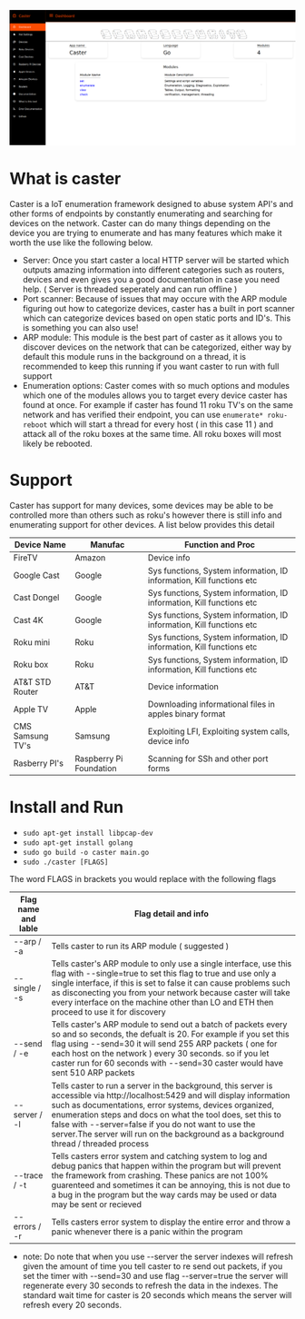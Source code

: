<p align="center">
  <img src="Caster.png">
</p>

# What is caster 

Caster is a IoT enumeration framework designed to abuse system API's and other forms of endpoints by constantly enumerating and searching for devices on the network. Caster can do many things depending on the device you are trying to enumerate and has many features which make it worth the use like the following below.

* Server: Once you start caster a local HTTP server will be started which outputs amazing information into different categories such as routers, devices and even gives you a good documentation in case you need help. ( Server is threaded seperately and can run offline )
* Port scanner: Because of issues that may occure with the ARP module figuring out how to categorize devices, caster has a built in port scanner which can categorize devices based on open static ports and ID's. This is something you can also use!
* ARP module: This module is the best part of caster as it allows you to discover devices on the network that can be categorized, either way by default this module runs in the background on a thread, it is recommended to keep this running if you want caster to run with full support
* Enumeration options: Caster comes with so much options and modules which one of the modules allows you to target every device caster has found at once. For example if caster has found 11 roku TV's on the same network and has verified their endpoint, you can use `enumerate* roku-reboot` which will start a thread for every host ( in this case 11 ) and attack all of the roku boxes at the same time. All roku boxes will most likely be rebooted.  

# Support 

Caster has support for many devices, some devices may be able to be controlled more than others such as roku's however there is still info and enumerating support for other devices. A list below provides this detail

| Device Name | Manufac | Function and Proc | 
| ----------- | ------- | ----------------- |
| FireTV      | Amazon  |  Device info      |
| Google Cast | Google  | Sys functions, System information, ID information, Kill functions etc |
| Cast Dongel | Google  | Sys functions, System information, ID information, Kill functions etc |
| Cast 4K     | Google  | Sys functions, System information, ID information, Kill functions etc |
| Roku mini   | Roku    | Sys functions, System information, ID information, Kill functions etc |
| Roku box    | Roku    | Sys functions, System information, ID information, Kill functions etc |
| AT&T STD Router | AT&T |  Device information |
| Apple TV    | Apple   |  Downloading informational files in apples binary format |
| CMS Samsung TV's | Samsung | Exploiting LFI, Exploiting system calls, device info |
| Rasberry PI's | Raspberry Pi Foundation | Scanning for SSh and other port forms |

# Install and Run 

* `sudo apt-get install libpcap-dev`
* `sudo apt-get install golang`
* `sudo go build -o caster main.go`
* `sudo ./caster [FLAGS]`

The word FLAGS in brackets you would replace with the following flags 

|Flag name and lable| Flag detail and info |
| ----------------- | -------------------- |
| --arp / -a        | Tells caster to run its ARP module ( suggested ) |
| --single / -s     | Tells caster's ARP module to only use a single interface, use this flag with --single=true to set this flag to true and use only a single interface, if this is set to false it can cause problems such as disconecting you from your network because caster will take every interface on the machine other than LO and ETH then proceed to use it for discovery |
| --send / -e | Tells caster's ARP module to send out a batch of packets every so and so seconds, the defualt is 20. For example if you set this flag using --send=30 it will send 255 ARP packets ( one for each host on the network ) every 30 seconds. so if you let caster run for 60 seconds with --send=30 caster would have sent 510 ARP packets |
| --server / -l | Tells caster to run a server in the background, this server is accessible via http://localhost:5429 and will display information such as documentations, error systems, devices organized, enumeration steps and docs on what the tool does, set this to false with --server=false if you do not want to use the server.The server will run on the background as a background thread / threaded process |
| --trace / -t | Tells casters error system and catching system to log and debug panics that happen within the program but will prevent the framework from crashing. These panics are not 100% guarenteed and sometimes it can be annoying, this is not due to a bug in the program but the way cards may be used or data may be sent or recieved |
| --errors / -r | Tells casters error system to display the entire error and throw a panic whenever there is a panic within the program |

* note: Do note that when you use --server the server indexes will refresh given the amount of time you tell caster to re send out packets, if you set the timer with --send=30 and use flag --server=true the server will regenerate every 30 seconds to refresh the data in  the indexes. The standard wait time for caster is 20 seconds which means the server will refresh every 20 seconds.

